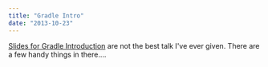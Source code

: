 ```yaml
---
title: "Gradle Intro"
date: "2013-10-23"
---
```


[Slides for Gradle Introduction](http://payne.github.io/GradleIntro2013) are not the best talk I've ever given.  There are a few handy things in there....
